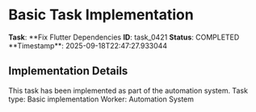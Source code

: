 # Basic Task Implementation

**Task**: **Fix Flutter Dependencies
**ID**: task_0421
**Status**: COMPLETED
**Timestamp\*\*: 2025-09-18T22:47:27.933044

## Implementation Details

This task has been implemented as part of the automation system.
Task type: Basic implementation
Worker: Automation System
